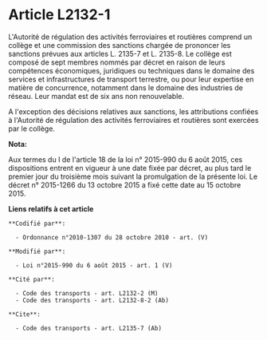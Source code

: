 # Article L2132-1

L'Autorité de régulation des activités ferroviaires et routières comprend un collège et une commission des sanctions chargée
de prononcer les sanctions prévues aux articles L. 2135-7 et L. 2135-8. Le collège est composé de sept membres nommés par
décret en raison de leurs compétences économiques, juridiques ou techniques dans le domaine des services et infrastructures
de transport terrestre, ou pour leur expertise en matière de concurrence, notamment dans le domaine des industries de réseau.
Leur mandat est de six ans non renouvelable. 

A l'exception des décisions relatives aux sanctions, les attributions confiées à l'Autorité de régulation des activités
ferroviaires et routières sont exercées par le collège.

**Nota:**

Aux termes du I de l'article 18 de la loi n° 2015-990 du 6 août 2015, ces dispositions entrent en vigueur à une date fixée
par décret, au plus tard le premier jour du troisième mois suivant la promulgation de la présente loi. Le décret n° 2015-1266
du 13 octobre 2015 a fixé cette date au 15 octobre 2015.

**Liens relatifs à cet article**

	**Codifié par**:

	  - Ordonnance n°2010-1307 du 28 octobre 2010 - art. (V)

	**Modifié par**:

	  - Loi n°2015-990 du 6 août 2015 - art. 1 (V)

	**Cité par**:

	  - Code des transports - art. L2132-2 (M)
	  - Code des transports - art. L2132-8-2 (Ab)

	**Cite**:

	  - Code des transports - art. L2135-7 (Ab)
